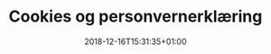 ---
title: "Cookies og personvernerklæring"
description: ""
date: "2018-12-16T15:31:35+01:00"
draft: "false"
image: "/images/infographics/work.svg"

---